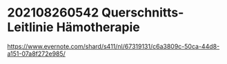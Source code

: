 # 202108260542 Querschnitts-Leitlinie Hämotherapie

https://www.evernote.com/shard/s411/nl/67319131/c6a3809c-50ca-44d8-a151-07a8f272e985/

